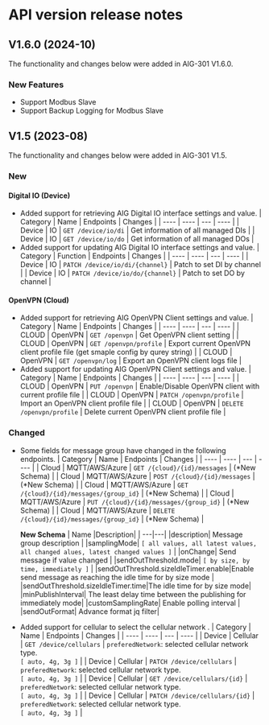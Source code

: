 # API version release notes
## V1.6.0 (2024-10)
The functionality and changes below were added in AIG-301 V1.6.0.

### New Features
- Support Modbus Slave
- Support Backup Logging for Modbus Slave


## V1.5 (2023-08)
The functionality and changes below were added in AIG-301 V1.5.

### New
#### Digital IO (Device)
- Added support for retrieving AIG Digital IO interface settings and value.
    |  Category  |  Name | Endpoints | Changes |
    |  ----  |  ----  | --- | ---- |
    | Device | IO | `GET /device/io/di` | Get information of all managed DIs |
    | Device | IO | `GET /device/io/do` | Get information of all managed DOs |
- Added support for updating AIG Digital IO interface settings and value.
    |  Category  |  Function | Endpoints | Changes |
    |  ----  |  ----  | --- | ---- |
    | Device | IO | `PATCH /device/io/di/{channel}` | Patch to set DI by channel |
    | Device | IO | `PATCH /device/io/do/{channel}` | Patch to set DO by channel |
#### OpenVPN (Cloud)
- Added support for retrieving AIG OpenVPN Client settings and value.
    |  Category  |  Name | Endpoints | Changes |
    |  ----  |  ----  | --- | ---- |
    | CLOUD | OpenVPN | `GET /openvpn` | Get OpenVPN client setting |
    | CLOUD | OpenVPN | `GET /openvpn/profile` | Export current OpenVPN client profile file (get smaple config by qurey string) |
    | CLOUD | OpenVPN | `GET /openvpn/log` | Export an OpenVPN client logs file |
- Added support for updating AIG OpenVPN Client settings and value.
    |  Category  |  Name | Endpoints | Changes |
    |  ----  |  ----  | --- | ---- |
    | CLOUD | OpenVPN | `PUT /openvpn` | Enable/Disable OpenVPN client with current profile file |
    | CLOUD | OpenVPN | `PATCH /openvpn/profile` | Import an OpenVPN client profile file |
    | CLOUD | OpenVPN | `DELETE /openvpn/profile` | Delete current OpenVPN client profile file |

### Changed
- Some fields for message group have changed in the following endpoints. 
    |  Category  |  Name | Endpoints | Changes |
    |  ----  |  ----  | --- | ---- |
    | Cloud | MQTT/AWS/Azure | `GET /{cloud}/{id}/messages` | (*New Schema) |
    | Cloud | MQTT/AWS/Azure | `POST /{cloud}/{id}/messages` | (*New Schema) |
    | Cloud | MQTT/AWS/Azure | `GET /{cloud}/{id}/messages/{group_id}` | (*New Schema) |
    | Cloud | MQTT/AWS/Azure | `PUT /{cloud}/{id}/messages/{group_id}` | (*New Schema) |
    | Cloud | MQTT/AWS/Azure | `DELETE /{cloud}/{id}/messages/{group_id}` | (*New Schema) |

    **New Schema**
    | Name |Description| 
    | ---|---|
    |description| Message group description |
    |samplingMode| `[ all values, all latest values, all changed alues, latest changed values ]` |
    |onChange| Send message if value changed |
    |sendOutThreshold.mode| `[ by size, by time, immediately ]` |
    |sendOutThreshold.sizeIdleTimer.enable|Enable send message as reaching the idle time for by size mode  |
    |sendOutThreshold.sizeIdleTimer.time|The idle time for by size mode|
    |minPublishInterval| The least delay time between the publishing for immediately mode|
    |customSamplingRate| Enable polling interval |
    |sendOutFormat| Advance format jq filter|
    

- Added support for cellular to select the cellular network .
    |  Category  |  Name | Endpoints | Changes |
    |  ----  |  ----  | --- | ---- |
    | Device | Cellular | `GET /device/cellulars` |  `preferedNetwork`: selected cellular network type.<br />`[ auto, 4g, 3g ]` |
    | Device | Cellular | `PATCH /device/cellulars` | `preferedNetwork`: selected cellular network type.<br />`[ auto, 4g, 3g ]` |
    | Device | Cellular | `GET /device/cellulars/{id}` | `preferedNetwork`: selected cellular network type.<br />`[ auto, 4g, 3g ]` |
    | Device | Cellular | `PATCH /device/cellulars/{id}` | `preferedNetwork`: selected cellular network type.<br />`[ auto, 4g, 3g ]` |
